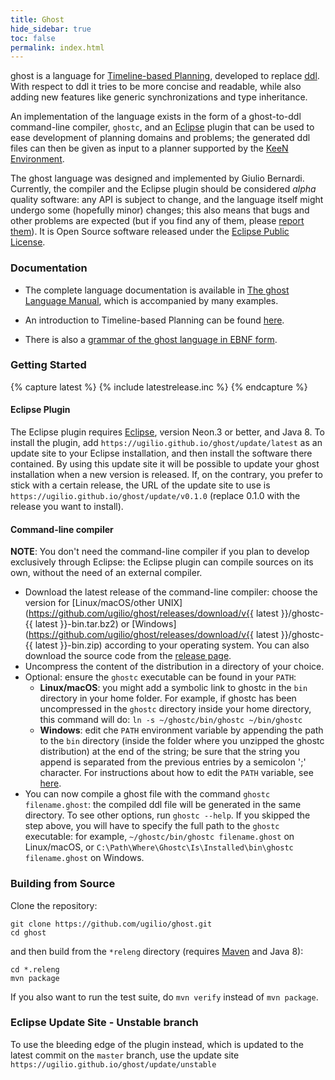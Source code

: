 ```yaml
---
title: Ghost
hide_sidebar: true
toc: false
permalink: index.html
---
```

<span class="sc">ghost</span> is a language for [Timeline-based Planning](https://ugilio.github.io/keen/intro), developed to replace [<span class="sc">ddl</span>](https://ugilio.github.io/keen/intro#the-ddl-language). With respect to <span class="sc">ddl</span> it tries to be more concise and readable, while also adding new features like generic synchronizations and type inheritance.

An implementation of the language exists in the form of a ghost-to-ddl command-line compiler, `ghostc`, and an [Eclipse](https://www.eclipse.org) plugin that can be used to ease development of planning domains and problems; the generated ddl files can then be given as input to a planner supported by the [KeeN Environment](https://ugilio.github.io/keen).

The <span class="sc">ghost</span> language was designed and implemented by Giulio Bernardi. Currently, the compiler and the Eclipse plugin should be considered *alpha* quality software: any API is subject to change, and the language itself might undergo some (hopefully minor) changes; this also means that bugs and other problems are expected (but if you find any of them, please [report them](https://github.com/ugilio/ghost/issues)). It is Open Source software released under the [Eclipse Public License](https://www.eclipse.org/legal/epl-v10.html).

### Documentation

* The complete language documentation is available in [The <span class="sc">ghost</span> Language Manual](/manual), which is accompanied by many examples.

* An introduction to Timeline-based Planning can be found [here](https://ugilio.github.io/keen/intro).

* There is also a [grammar of the <span class="sc">ghost</span> language in EBNF form](/ghostebnf).

### Getting Started

{% capture latest %}
{% include latestrelease.inc %}
{% endcapture %}

#### Eclipse Plugin
The Eclipse plugin requires [Eclipse](https://www.eclipse.org), version Neon.3 or better, and Java 8.
To install the plugin, add `https://ugilio.github.io/ghost/update/latest` as an update site to your Eclipse installation, and then install the software there contained. By using this update site it will be possible to update your ghost installation when a new version is released. If, on the contrary, you prefer to stick with a certain release, the URL of the update site to use is `https://ugilio.github.io/ghost/update/v0.1.0` (replace 0.1.0 with the release you want to install).

#### Command-line compiler
**NOTE**: You don't need the command-line compiler if you plan to develop exclusively through Eclipse: the Eclipse plugin can compile sources on its own, without the need of an external compiler.

 * Download the latest release of the command-line compiler: choose the version for [Linux/macOS/other UNIX](https://github.com/ugilio/ghost/releases/download/v{{ latest }}/ghostc-{{ latest }}-bin.tar.bz2) or [Windows](https://github.com/ugilio/ghost/releases/download/v{{ latest }}/ghostc-{{ latest }}-bin.zip) according to your operating system. You can also download the source code from the [release page](https://github.com/ugilio/ghost/releases/latest).
 * Uncompress the content of the distribution in a directory of your choice.
 * Optional: ensure the `ghostc` executable can be found in your `PATH`:
   * **Linux/macOS**: you might add a symbolic link to ghostc in the `bin` directory in your home folder. For example, if ghostc has been uncompressed in the `ghostc` directory inside your home directory, this command will do: `ln -s ~/ghostc/bin/ghostc ~/bin/ghostc`
   * **Windows**: edit che `PATH` environment variable by appending the path to the `bin` directory (inside the folder where you unzipped the ghostc distribution) at the end of the string; be sure that the string you append is separated from the previous entries by a semicolon ';' character. For instructions about how to edit the `PATH` variable, see [here](https://www.java.com/en/download/help/path.xml).
 * You can now compile a ghost file with the command `ghostc filename.ghost`: the compiled ddl file will be generated in the same directory. To see other options, run `ghostc --help`. If you skipped the step above, you will have to specify the full path to the `ghostc` executable: for example, `~/ghostc/bin/ghostc filename.ghost` on Linux/macOS, or `C:\Path\Where\Ghostc\Is\Installed\bin\ghostc filename.ghost` on Windows.

### Building from Source

Clone the repository:
```
git clone https://github.com/ugilio/ghost.git
cd ghost
```

and then build from the `*releng` directory (requires [Maven](https://maven.apache.org/) and Java 8):
```
cd *.releng
mvn package
```
If you also want to run the test suite, do `mvn verify` instead of `mvn package`.

### Eclipse Update Site - Unstable branch

To use the bleeding edge of the plugin instead, which is updated to the latest commit on the `master` branch, use the update site `https://ugilio.github.io/ghost/update/unstable`
